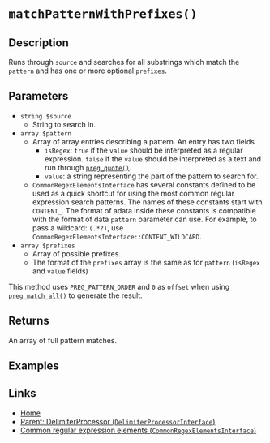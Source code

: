 # `matchPatternWithPrefixes()`

## Description

Runs through `source` and searches for all substrings which match the `pattern` and has one or more optional `prefixes`.

## Parameters

- `string $source`
  - String to search in.
- `array $pattern`
  - Array of array entries describing a pattern. An entry has two fields
    - `isRegex`: `true` if the `value` should be interpreted as a regular expression. `false` if the `value` should be interpreted as a text and run through [`preg_quote()`](https://www.php.net/manual/en/function.preg-quote.php).
    - `value`: a string representing the part of the pattern to search for.
  - `CommonRegexElementsInterface` has several constants defined to be used as a quick shortcut for using the most common regular expression search patterns. The names of these constants start with `CONTENT_`. The format of adata inside these constants is compatible with the format of data `pattern` parameter can use. For example, to pass a wildcard: `(.*?)`, use `CommonRegexElementsInterface::CONTENT_WILDCARD`.
- `array $prefixes`
  - Array of possible prefixes.
  - The format of the `prefixes` array is the same as for `pattern` (`isRegex` and `value` fields)

This method uses `PREG_PATTERN_ORDER` and `0` as `offset` when using [`preg_match_all()`](https://www.php.net/manual/en/function.preg-match-all.php) to generate the result.

## Returns

An array of full pattern matches.

## Examples

## Links

- [Home](../../Fearures_and_documentation.md)
- [Parent: DelimiterProcessor (`DelimiterProcessorInterface`)](../DelimiterProcessor.md)
- [Common regular expression elements (`CommonRegexElementsInterface`)](../../CommonRegexElementsInterface.md)